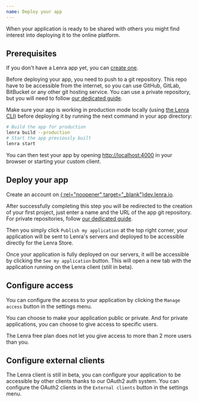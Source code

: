 ```yaml
---
name: Deploy your app
---
```


When your application is ready to be shared with others you might find interest into deploying it to the online platform.

## Prerequisites

If you don't have a Lenra app yet, you can [create one](./create-project.md).

Before deploying your app, you need to push to a git repository.
This repo have to be accessible from the internet, so you can use GitHub, GitLab, BitBucket or any other git hosting service.
You can use a private repository, but you will need to follow [our dedicated guide](../guides/use-private-repository.md).

Make sure your app is working in production mode locally (using [the Lenra CLI](./install.md)) before deploying it by running the next command in your app directory:

```bash
# Build the app for production
lenra build --production
# Start the app previously built
lenra start
```

You can then test your app by opening [http://localhost:4000](http://localhost:4000) in your browser or starting your custom client.


## Deploy your app

Create an account on [{:rel="noopener" target="_blank"}dev.lenra.io](https://dev.lenra.io).

After successfully completing this step you will be redirected to the creation of your first project, just enter a name and the URL of the app git repository.
For private repositories, follow [our dedicated guide](../guides/use-private-repository.html).

Then you simply click `Publish my application` at the top right corner, your application will be sent to Lenra's servers and deployed to be accessible directly for the Lenra Store.

Once your application is fully deployed on our servers, it will be accessible by clicking the  `See my application` button.
This will open a new tab with the application running on the Lenra client (still in beta).


## Configure access

You can configure the access to your application by clicking the `Manage access` button in the settings menu.

You can choose to make your application public or private.
And for private applications, you can choose to give access to specific users.

The Lenra free plan does not let you give access to more than 2 more users than you.

## Configure external clients

The Lenra client is still in beta, you can configure your application to be accessible by other clients thanks to our OAuth2 auth system.
You can configure the OAuth2 clients in the `External clients` button in the settings menu.

